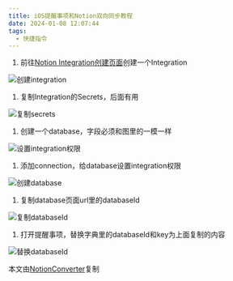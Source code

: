 ```yaml
---
title: iOS提醒事项和Notion双向同步教程
date: 2024-01-08 12:07:44
tags:
  - 快捷指令
---
```


1. 前往[Notion Integration创建页面](https://www.notion.so/my-integrations)创建一个Integration
<!--more-->
![创建integration](img1.webp)
1. 复制Integration的Secrets，后面有用

![复制secrets](img2.webp)
1. 创建一个database，字段必须和图里的一模一样

![设置integration权限](img6.png)
1. 添加connection，给database设置integration权限

![创建database](img3.webp)
1. 复制database页面url里的databaseId

![复制databaseId](img4.webp)
1. 打开提醒事项，替换字典里的databaseId和key为上面复制的内容

![替换databaseId](img5.webp)

本文由[NotionConverter](https://notionconverter.com)复制